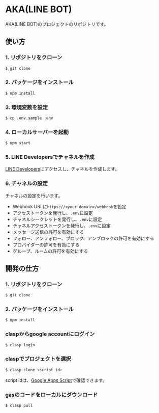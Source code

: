 # AKA(LINE BOT)

AKA(LINE BOT)のプロジェクトのリポジトリです。

## 使い方

### 1. リポジトリをクローン

```bash
$ git clone
```

### 2. パッケージをインストール

```bash
$ npm install
```

### 3. 環境変数を設定

```bash
$ cp .env.sample .env
```

### 4. ローカルサーバーを起動

```bash
$ npm start
```

### 5. LINE Developersでチャネルを作成

[LINE Developers](https://developers.line.biz/ja/)にアクセスし、チャネルを作成します。

### 6. チャネルの設定

チャネルの設定を行います。

- Webhook URLに`https://<your-domain>/webhook`を設定
- アクセストークンを発行し、`.env`に設定
- チャネルシークレットを発行し、`.env`に設定
- チャネルアクセストークンを発行し、`.env`に設定
- メッセージ送信の許可を有効にする
- フォロー、アンフォロー、ブロック、アンブロックの許可を有効にする
- プロバイダーの許可を有効にする
- グループ、ルームの許可を有効にする

## 開発の仕方

### 1. リポジトリをクローン

```bash
$ git clone
```

### 2. パッケージをインストール

```bash
$ npm install
```

### claspからgoogle accountにログイン

```bash
$ clasp login
```

### claspでプロジェクトを選択

```bash
$ clasp clone <script id>
```

script idは、[Google Apps Script](https://script.google.com/home)で確認できます。

### gasのコードをローカルにダウンロード

```bash
$ clasp pull
```
